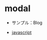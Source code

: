 # modal

- サンプル：Blog

- [javascript](https://github.com/endw0901/javascript/tree/main/modal-menu-slider)
